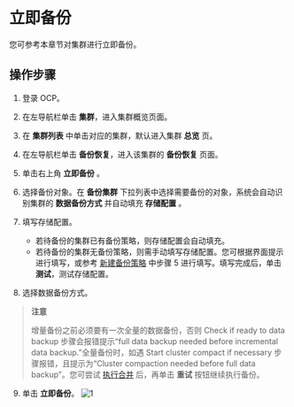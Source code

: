 # 立即备份

您可参考本章节对集群进行立即备份。

## 操作步骤

1. 登录 OCP。
2. 在左导航栏单击 **集群**，进入集群概览页面。
3. 在 **集群列表** 中单击对应的集群，默认进入集群 **总览** 页。
4. 在左导航栏单击 **备份恢复**，进入该集群的 **备份恢复** 页面。
5. 单击右上角 **立即备份** 。
6. 选择备份对象。在 **备份集群** 下拉列表中选择需要备份的对象，系统会自动识别集群的 **数据备份方式** 并自动填充 **存储配置** 。
7. 填写存储配置。
   * 若待备份的集群已有备份策略，则存储配置会自动填充。
   * 若待备份的集群无备份策略，则需手动填写存储配置。您可根据界面提示进行填写，或参考 [新建备份策略](13.buckup-clusters/1.create-a-backup-strategy.md) 中步骤 5 进行填写。填写完成后，单击 **测试**，测试存储配置。

8. 选择数据备份方式。

>**注意**  
>
>增量备份之前必须要有一次全量的数据备份，否则 Check if ready to data backup 步骤会报错提示“full data backup needed before incremental data backup.”全量备份时，如遇 Start cluster compact if necessary 步骤报错，且提示为“Cluster compaction needed before full data backup”。您可尝试 [执行合并](11.merge-management/7.cluster-perform-merge.md) 后，再单击 **重试** 按钮继续执行备份。

9.  单击 **立即备份**。
    ![1](https://obbusiness-private.oss-cn-shanghai.aliyuncs.com/doc/img/ocp/%E7%AB%8B%E5%8D%B3%E5%A4%87%E4%BB%BD.png)
